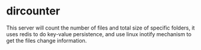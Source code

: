 dircounter
==========
This server will count the number of files and total size of specific folders, it uses redis to do key-value persistence, and use linux inotify mechanism to get the files change information.
